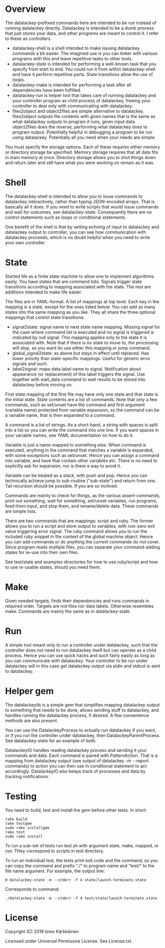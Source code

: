 # Overview

The datalackey-prefixed commands here are intended to be run instead of
running datalackey directly. Datalackey is intended to be a dumb process
that just stores your data, and other progrems are meant to control it.
I refer to these as controllers.

- datalackey-shell is a shell intended to make issuing datalackey commands a bit easier. The imagined use is you can tinker with various programs with this and leave repetitive tasks to other tools.
- datalackey-state is intended for performing a well-known task that you specify from start to end. You could run it from within datalackey-shell and have it perform repetitive parts. State transitions allow the use of loops.
- datalackey-make is intended for performing a task after all dependencies have been fulfilled.
- datalackey-run is helper tool that takes care of running datalackey and your controller program as child process of datalackey, freeing your controller to deal only with communicating with datalackey.
- files2object and object2files are simple alternative to datalackey. files2object outputs file contents with given names that is the same as what datalackey outputs to program it runs, given input data. object2files does the reverse, performing what datalackey does to program output. Potentially helpful in debugging a program to be run using datalackey. Potentially all you need when your needs are simple.

You must specify the storage options. Each of these requires either
memory or directory storage be specified. Memory storage requires that all
data fits in main memory at once. Directory storage allows you to shut things
down and return later and still have what you were working on remain as it was.

# Shell

The datalackey-shell is intended to allow you to issue commands to datalackey
interactively, rather than typing JSON-encoded arrays. That is basically all
it does. If you need to write scripts that would issue commands and wait for
outcomes, see datalackey-state. Consequently there are no control statements
such as loops or conditional statements.

One benefit of the shell is that by setting echoing of input to datalackey and
datalackey output to controller, you can see how communication with datalackey
proceeds, which is no doubt helpful when you need to write your own controller.

# State

Started life as a finite state machine to allow one to implement algorithms
easily. You have states that are command lists. Signals trigger state
transitions according to mapping associated with the state. The rest are
additions intended to make life easier.

The files are in YAML-format. A list of mappings at top level. Each key in the
mapping is a state, except for the ones listed below. You can add as many
states into the same mapping as you like. They all share the three optional
mappings that control state transitions:

- signal2state: signal name to next state name mapping. Missing signal for the case where command list is executed and no signal is triggered is indicated by null signal. This mapping applies only to the state it is associated with. Note that if there is no state to move to, the processing will stop, so you want ito use either this mapping or jump command.
- global_signal2state: as above but stays in effect until replaced. Has lower priority than state-specific mappings. Useful for generic error signals and such.
- label2signal: maps data label name to signal. Notification about appearance (or replacement) of this label triggers the signal. Use together with wait_data command to wait results to be stored into datalackey before moving on.

First state mapping of the first file may have only one state and that state
is the initial state. State contents are a list of commands. Note that only a
few commands, such as set/unset have the command and first argument (variable
name) protected from variable expansion, so the command can be a variable name,
that is then expanded to a command.

A command is a list of strings. As a short-hand, a string with spaces is split
into a list so you can write the command into one line. If you want spaces in
your variable names, see YAML documentation on how to do it.

Variable is just a name mapped to something else. When command is executed,
anything in the command that matches a variable is expanded, with some
exceptions such as set/unset. Hence you can assign a command into variable,
and have that contain other variables etc. There is no need to explicitly
ask for expansion, nor is there a way to avoid it.

Variable can be treated as a stack, with push and pop. Hence you can
technically achieve jump to sub-routine ("sub-state") and return from one.
Tail recursion should be possible. If you are so inclined.

Commands are mainly to check for things, as the various assert-commands,
print out something, wait for something, set/unset variables, run programs,
feed them input, and stop them, and rename/delete data. These commands are
simple lists.

There are two commands that are mappings: script and ruby. The former allows
you to run a script and store output to variables, with non-zero exit value
triggering error signal. The ruby command allows you to run the included ruby
snippet in the context of the global machine object. Hence you can add
commands or do anything the current commands do not cover. Since program
reads multiple files, you can separate your command-adding states for re-use
into their own files. 

See test/state and examples directories for how to use ruby/script and how to
use re-usable states, should you need them.

# Make

Given needed targets, finds their dependencies and runs commands in required
order. Targets are not files nor data labels. Otherwise resembles make.
Commands are mainly the same as in datalackey-state.

# Run

A simple tool meant only to run a controller under datalackey, such that the
controller does not need to run datalackey itself but can operate as a child
process. Hence you can use quick hacks and such fairly easily as long as you
can communicate with datalackey. Your controller to be run under datalackey
will in this case get datalackey output via stdin and stdout is sent to
datalackey.

# Helper gem

The datalackeylib is a simple gem that simplifies mapping datalackey output
to something that needs to be done, allows sending stuff to datalackey,
and handles running the datalackey process, if desired. A few convenience
methods are also present.

You can use the DatalackeyProcess to actually run datalackey if you want,
or if you run the controller under datalackey, then DatalackeyParentProcess.
See datalackey-state for an example of both.

DatalackeyIO handles reading datalackey process and sending it your commands
and data. Each command is paired with PatternAction. That is a mapping from
datalackey output (see output of datalackey -m --report commands) to
action you can then use in conditional statement to act accordingly.
DatalackeyIO also keeps track of processes and data by tracking notifications.

# Testing

You need to build, test and install the gem before other tests. In short:

    rake build
    rake testgem
    sudo rake installgem
    rake test
    sudo rake install

To run a sub-set of tests run test.sh with argument state, make, mapped, or run.
THey correspond to scripts in test directory.

To run an individual test, the tests print exit code and the command, so you
can copy the command and prefix "./" to program name and "test/" to the file
name argument. For example, the output line:

    0 datalackey-state -m --stderr -f 4 state/launch-terminate.state

Corresponds to command:

    ./datalackey-state -m --stderr -f 4 test/state/launch-terminate.state

# License

Copyright (C) 2019 Ismo Kärkkäinen

Licensed under Universal Permissive License. See License.txt.
